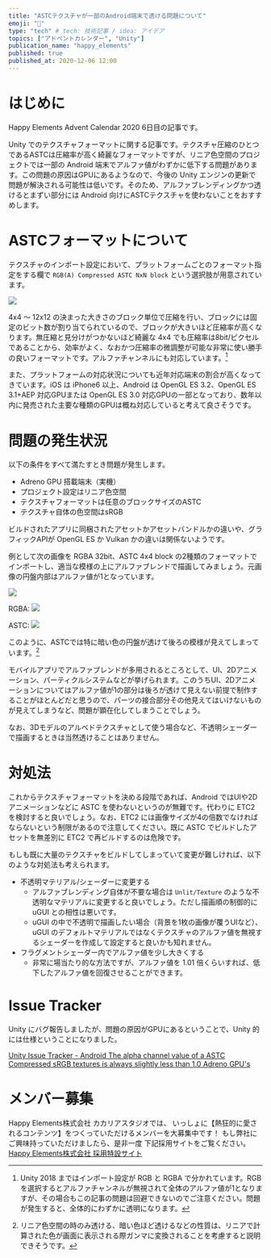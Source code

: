 ```yaml
---
title: "ASTCテクスチャが一部のAndroid端末で透ける問題について"
emoji: "🎨"
type: "tech" # tech: 技術記事 / idea: アイデア
topics: ["アドベントカレンダー", "Unity"]
publication_name: "happy_elements"
published: true
published_at: 2020-12-06 12:00
---
```


# はじめに
Happy Elements Advent Calendar 2020 6日目の記事です。

Unity でのテクスチャフォーマットに関する記事です。テクスチャ圧縮のひとつであるASTCは圧縮率が高く綺麗なフォーマットですが、リニア色空間のプロジェクトでは一部の Android 端末でアルファ値がわずかに低下する問題があります。この問題の原因はGPUにあるようなので、今後の Unity エンジンの更新で問題が解決される可能性は低いです。そのため、アルファブレンディングかつ透けるとまずい部分には Android 向けにASTCテクスチャを使わないことをおすすめします。

# ASTCフォーマットについて
テクスチャのインポート設定において、プラットフォームごとのフォーマット指定をする欄で `RGB(A) Compressed ASTC NxN block` という選択肢が用意されています。

![](https://storage.googleapis.com/zenn-user-upload/803fc4528580-20230310.png)

4x4 〜 12x12 の決まった大きさのブロック単位で圧縮を行い、ブロックには固定のビット数が割り当てられているので、ブロックが大きいほど圧縮率が高くなります。無圧縮と見分けがつかないほど綺麗な 4x4 でも圧縮率は8bit/ピクセルであることから、効率がよく、なおかつ圧縮率の微調整が可能な非常に使い勝手の良いフォーマットです。アルファチャンネルにも対応しています。[^1]

[^1]: Unity 2018 まではインポート設定が RGB と RGBA で分かれています。RGB を選択するとアルファチャンネルが無視されて全体のアルファ値が1となりますが、その場合もこの記事の問題は回避できないのでご注意ください。問題が発生すると、全体的にわずかに透明になります。

また、プラットフォームの対応状況についても近年対応端末の割合が高くなってきています。iOS は iPhone6 以上、Android は OpenGL ES 3.2、OpenGL ES 3.1+AEP 対応GPUまたは OpenGL ES 3.0 対応GPUの一部となっており、数年以内に発売された主要な種類のGPUは概ね対応していると考えて良さそうです。

# 問題の発生状況
以下の条件をすべて満たすとき問題が発生します。

* Adreno GPU 搭載端末（実機）
* プロジェクト設定はリニア色空間
* テクスチャフォーマットは任意のブロックサイズのASTC
* テクスチャ自体の色空間はsRGB

ビルドされたアプリに同梱されたアセットかアセットバンドルかの違いや、グラフィックAPIが OpenGL ES か Vulkan かの違いは関係ないようです。

例として次の画像を RGBA 32bit、ASTC 4x4 block の2種類のフォーマットでインポートし、適当な模様の上にアルファブレンドで描画してみましょう。元画像の円盤内部はアルファ値が1となっています。

![](https://storage.googleapis.com/zenn-user-upload/3784753c4a3d-20230310.png)

RGBA:
![](https://storage.googleapis.com/zenn-user-upload/27e09c8b91f2-20230310.png)

ASTC:
![](https://storage.googleapis.com/zenn-user-upload/8ca7e99c121c-20230310.png)

このように、ASTCでは特に暗い色の円盤が透けて後ろの模様が見えてしまっています。[^2]

[^2]: リニア色空間の時のみ透ける、暗い色ほど透けるなどの性質は、リニアで計算された色が画面に表示される際ガンマに変換されることを考慮すると説明できそうです。

モバイルアプリでアルファブレンドが多用されるところとして、UI、2Dアニメーション、パーティクルシステムなどが挙げられます。このうちUI、2Dアニメーションについてはアルファ値が1の部分は後ろが透けて見えない前提で制作することがほとんどだと思うので、パーツの接合部分その他見えてはいけないものが見えてしまうなど、問題が顕在化してしまうことでしょう。

なお、3Dモデルのアルベドテクスチャとして使う場合など、不透明シェーダーで描画するときは当然透けることはありません。

# 対処法
これからテクスチャフォーマットを決める段階であれば、Android ではUIや2Dアニメーションなどに ASTC を使わないというのが無難です。代わりに ETC2 を検討すると良いでしょう。なお、ETC2 には画像サイズが4の倍数でなければならないという制限があるので注意してください。既に ASTC でビルドしたアセットを無差別に ETC2 で再ビルドするのは危険です。

もしも既に大量のテクスチャをビルドしてしまっていて変更が難しければ、以下のような対処法も考えられます。

* 不透明マテリアル/シェーダーに変更する
  * アルファブレンディング自体が不要な場合は `Unlit/Texture` のような不透明なマテリアルに変更すると良いでしょう。ただし描画順の制御的に uGUI との相性は悪いです。
  * uGUI の中で不透明で描画したい場合（背景を1枚の画像が覆うUIなど）、uGUI のデフォルトマテリアルではなくテクスチャのアルファ値を無視するシェーダーを作成して設定すると良いかも知れません。
* フラグメントシェーダー内でアルファ値を少し大きくする
  * 非常に場当たり的な方法ですが、アルファ値を 1.01 倍くらいすれば、低下したアルファ値を回復させることができます。

# Issue Tracker
Unity にバグ報告しましたが、問題の原因がGPUにあるということで、Unity 的には仕様ということになりました。

[Unity Issue Tracker - Android The alpha channel value of a ASTC Compressed sRGB textures is always slightly less than 1.0 Adreno GPU&#39;s](https://issuetracker.unity3d.com/issues/android-astc-compressed-texture-becomes-transparent-with-noticeable-artifacts-when-alpha-power-is-set-to-100-on-adreno-gpus)

# メンバー募集
Happy Elements株式会社 カカリアスタジオでは、
いっしょに【熱狂的に愛されるコンテンツ】をつくっていただけるメンバーを大募集中です！
もし弊社にご興味持っていただけましたら、是非一度
下記採用サイトをご覧ください。
[Happy Elements株式会社 採用特設サイト](https://recruit.happyelements.co.jp/)
